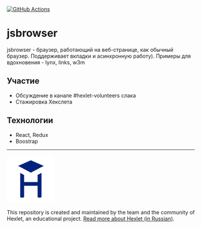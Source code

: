 [![GitHub Actions](https://github.com/Hexlet/jsbrowser/workflows/Node%20CI/badge.svg)](https://github.com/Hexlet/jsbrowser/actions/workflows/nodejs.yml)

# jsbrowser

jsbrowser - браузер, работающий на веб-странице, как обычный браузер. Поддерживает вкладки и асинхронную работу). Примеры для вдохновения - lynx, links, w3m

## Участие

* Обсуждение в канале #hexlet-volunteers слака
* Стажировка Хекслета

## Технологии 

* React, Redux
* Boostrap

---

[![Hexlet Ltd. logo](https://raw.githubusercontent.com/Hexlet/assets/master/images/hexlet_logo128.png)](https://ru.hexlet.io/pages/about?utm_source=github&utm_medium=link&utm_campaign=exercises-javascript)

This repository is created and maintained by the team and the community of Hexlet, an educational project. [Read more about Hexlet (in Russian)](https://ru.hexlet.io/pages/about?utm_source=github&utm_medium=link&utm_campaign=exercises-javascript).
